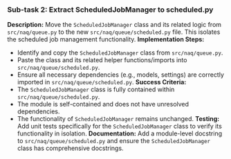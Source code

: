 ### Sub-task 2: Extract ScheduledJobManager to scheduled.py
**Description:** Move the `ScheduledJobManager` class and its related logic from `src/naq/queue.py` to the new `src/naq/queue/scheduled.py` file. This isolates the scheduled job management functionality.
**Implementation Steps:**
- Identify and copy the `ScheduledJobManager` class from `src/naq/queue.py`.
- Paste the class and its related helper functions/imports into `src/naq/queue/scheduled.py`.
- Ensure all necessary dependencies (e.g., models, settings) are correctly imported in `src/naq/queue/scheduled.py`.
**Success Criteria:**
- The `ScheduledJobManager` class is fully contained within `src/naq/queue/scheduled.py`.
- The module is self-contained and does not have unresolved dependencies.
- The functionality of `ScheduledJobManager` remains unchanged.
**Testing:** Add unit tests specifically for the `ScheduledJobManager` class to verify its functionality in isolation.
**Documentation:** Add a module-level docstring to `src/naq/queue/scheduled.py` and ensure the `ScheduledJobManager` class has comprehensive docstrings.